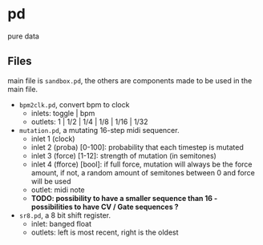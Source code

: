 # pd

pure data

## Files

main file is `sandbox.pd`, the others are components made to be used in the main file.

- `bpm2clk.pd`, convert bpm to clock
  - inlets: toggle | bpm
  - outlets: 1 | 1/2 | 1/4 | 1/8 | 1/16 | 1/32 
- `mutation.pd`, a mutating 16-step midi sequencer.
  - inlet 1 (clock)
  - inlet 2 (proba) [0-100]: probability that each timestep is mutated
  - inlet 3 (force) [1-12]: strength of mutation (in semitones)
  - inlet 4 (fforce) [bool]: if full force, mutation will always be the force amount, if not, a random amount of semitones between 0 and force will be used
  - outlet: midi note
  - **TODO: possibility to have a smaller sequence than 16 - possibilities to have CV / Gate sequences ?**
- `sr8.pd`, a 8 bit shift register.
  - inlet: banged float
  - outlets: left is most recent, right is the oldest
